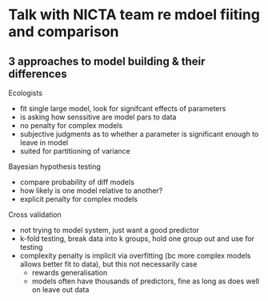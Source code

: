 # Talk with NICTA team re mdoel fiiting and comparison

## 3 approaches to model building & their differences

Ecologists

- fit single large model, look for signifcant effects of parameters
- is asking how senssitive are model pars to data
- no penalty for complex models
- subjective judgments as to whether a parameter is significant enough to leave in model
- suited for partitioning of variance

Bayesian hypothesis testing

- compare probability of diff models
- how likely is one model relative to another?
- explicit penalty for complex models

Cross validation

- not trying to model system, just want a good predictor
- k-fold testing, break data into k groups, hold one group out and use for testing
- complexity penalty is implicit via overfitting (bc more complex models allows better fit to data), but this not necessarily case
	- rewards generalisation
	- models often have thousands of predictors, fine as long as does well on leave out data
